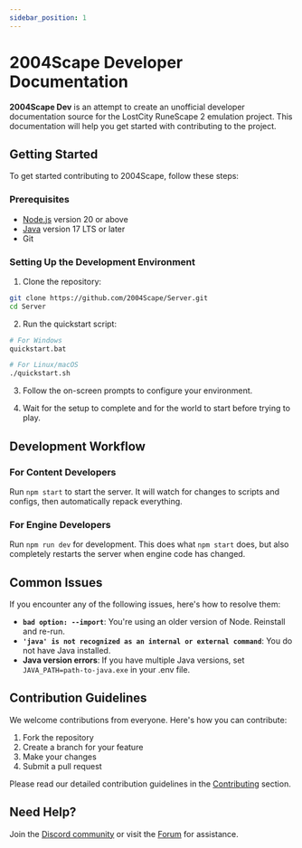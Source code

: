 ```yaml
---
sidebar_position: 1
---
```


# 2004Scape Developer Documentation

**2004Scape Dev** is an attempt to create an unofficial developer documentation source for the LostCity RuneScape 2 emulation project. This documentation will help you get started with contributing to the project.

## Getting Started

To get started contributing to 2004Scape, follow these steps:

### Prerequisites

- [Node.js](https://nodejs.org/en/download/) version 20 or above
- [Java](https://adoptium.net/) version 17 LTS or later
- Git

### Setting Up the Development Environment

1. Clone the repository:

```bash
git clone https://github.com/2004Scape/Server.git
cd Server
```

2. Run the quickstart script:

```bash
# For Windows
quickstart.bat

# For Linux/macOS
./quickstart.sh
```

3. Follow the on-screen prompts to configure your environment.

4. Wait for the setup to complete and for the world to start before trying to play.

## Development Workflow

### For Content Developers

Run `npm start` to start the server. It will watch for changes to scripts and configs, then automatically repack everything.

### For Engine Developers

Run `npm run dev` for development. This does what `npm start` does, but also completely restarts the server when engine code has changed.

## Common Issues

If you encounter any of the following issues, here's how to resolve them:

- **`bad option: --import`**: You're using an older version of Node. Reinstall and re-run.
- **`'java' is not recognized as an internal or external command`**: You do not have Java installed.
- **Java version errors**: If you have multiple Java versions, set `JAVA_PATH=path-to-java.exe` in your .env file.

## Contribution Guidelines

We welcome contributions from everyone. Here's how you can contribute:

1. Fork the repository
2. Create a branch for your feature
3. Make your changes
4. Submit a pull request

Please read our detailed contribution guidelines in the [Contributing](./contributing) section.

## Need Help?

Join the [Discord community](https://discord.gg/UZXdsTmuEs) or visit the [Forum](https://lostcity.rs/) for assistance.
